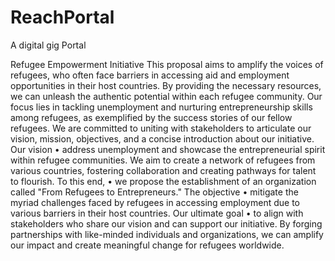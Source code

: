 # ReachPortal
A digital gig Portal


Refugee Empowerment Initiative  This proposal aims to amplify the voices of refugees, who often face barriers in accessing aid and employment opportunities in their host countries. By providing the necessary resources, we can unleash the authentic potential within each refugee community. Our focus lies in tackling unemployment and nurturing entrepreneurship skills among refugees, as exemplified by the success stories of our fellow refugees.  We are committed to uniting with stakeholders to articulate our vision, mission, objectives, and a concise introduction about our initiative. 
Our vision 
•	address unemployment and showcase the entrepreneurial spirit within refugee communities. We aim to create a network of refugees from various countries, fostering collaboration and creating pathways for talent to flourish.
To this end,
•	we propose the establishment of an organization called "From Refugees to Entrepreneurs." 
The objective 
•	mitigate the myriad challenges faced by refugees in accessing employment due to various barriers in their host countries.
Our ultimate goal 
•	to align with stakeholders who share our vision and can support our initiative. By forging partnerships with like-minded individuals and organizations, we can amplify our impact and create meaningful change for refugees worldwide.     

